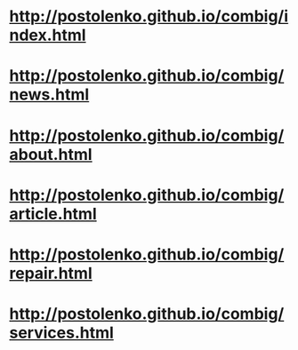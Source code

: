 # http://postolenko.github.io/combig/index.html
# http://postolenko.github.io/combig/news.html
# http://postolenko.github.io/combig/about.html
# http://postolenko.github.io/combig/article.html
# http://postolenko.github.io/combig/repair.html
# http://postolenko.github.io/combig/services.html